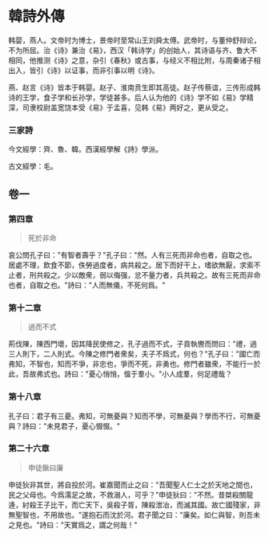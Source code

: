 # 韓詩外傳

韩婴，燕人。文帝时为博士，景帝时至常山王刘舜太傅。武帝时，与董仲舒辩论，不为所屈。治《诗》兼治《易》，西汉「韩诗学」的创始人，其诗语与齐、鲁大不相同，他推测《诗》之意，杂引《春秋》或古事，与经义不相比附，与周秦诸子相出入，皆引《诗》以证事，而非引事以明《诗》。

燕、赵言《诗》皆本于韩婴。赵子、淮南贲生即其高徒。赵子传蔡谊，三传形成韩诗的王学，食子学和长孙学，学徒甚多。后人认为他的《诗》学不如《易》学精深，司隶校尉盖宽饶本受《易》于孟喜，见韩《易》两好之，更从受之。

### 三家詩

今文經學：齊、魯、韓。西漢經學解《詩》學派。

古文經學：毛。

## 卷一

### 第四章

> 死於非命

哀公問孔子曰："有智者壽乎？"孔子曰："然。人有三死而非命也者，自取之也。居處不理，飲食不節，佚勞過度者，病共殺之。居下而好干上，嗜欲無厭，求索不止者，刑共殺之。少以敵衆，弱以侮强，忿不量力者，兵共殺之。故有三死而非命也者，自取之也。"詩曰："人而無儀，不死何爲。"


### 第十二章

> 過而不式

荊伐陳，陳西門壞，因其降民使修之，孔子過而不式，子貢執轡而問曰："禮，過三人則下，二人則式。今陳之修門者衆矣，夫子不爲式，何也？"孔子曰："國亡而弗知，不智也，知而不爭，非忠也，爭而不死，非勇也。修門者雖衆，不能行一於此，吾故弗式也。詩曰："憂心悄悄，慍于羣小。"小人成羣，何足禮哉？

### 第十八章

孔子曰：君子有三憂。弗知，可無憂與？知而不學，可無憂與？學而不行，可無憂與？詩曰："未見君子，憂心惙惙。"

### 第二十六章

> 申徒鍬曰廉

申徒狄非其世，將自投於河。崔嘉聞而止之曰："吾聞聖人仁士之於天地之間也，民之父母也。今爲濡足之故，不救溺人，可乎？"申徒狄曰："不然。昔桀殺關龍逄，紂殺王子比干，而亡天下，吳殺子胥，陳殺泄冶，而滅其國。故亡國殘家，非無聖智也，不用故也。"遂抱石而沈於河。君子聞之曰："廉矣。如仁與智，則吾未之見也。"詩曰："天實爲之，謂之何哉！"

